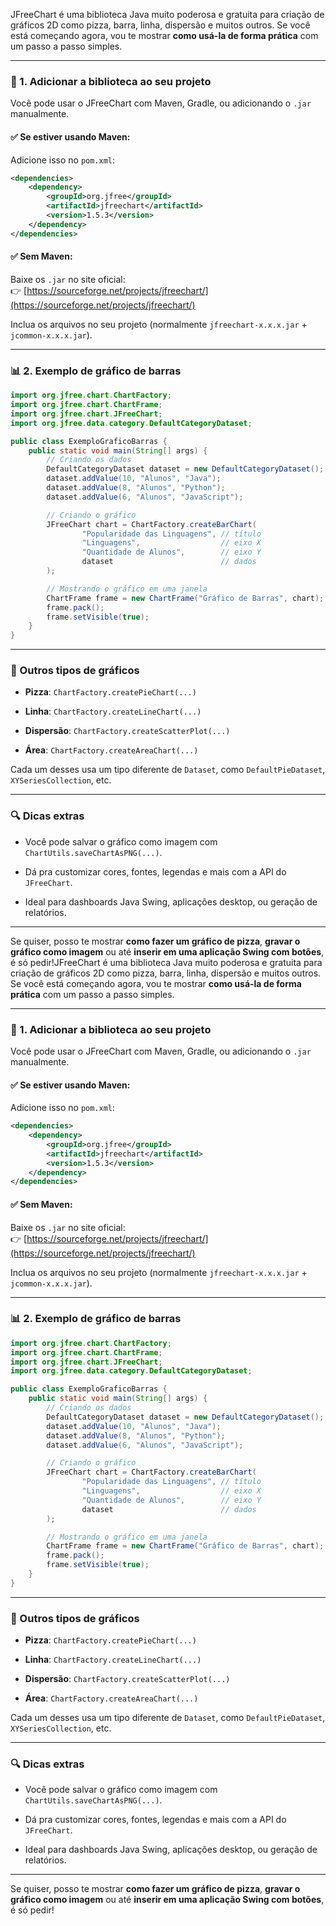 JFreeChart é uma biblioteca Java muito poderosa e gratuita para criação de gráficos 2D como pizza, barra, linha, dispersão e muitos outros. Se você está começando agora, vou te mostrar **como usá-la de forma prática** com um passo a passo simples.

---

### 🔧 1. **Adicionar a biblioteca ao seu projeto**

Você pode usar o JFreeChart com Maven, Gradle, ou adicionando o `.jar` manualmente.

#### ✅ Se estiver usando Maven:

Adicione isso no `pom.xml`:

```xml
<dependencies>
    <dependency>
        <groupId>org.jfree</groupId>
        <artifactId>jfreechart</artifactId>
        <version>1.5.3</version>
    </dependency>
</dependencies>
```

#### ✅ Sem Maven:

Baixe os `.jar` no site oficial:  
👉 [https://sourceforge.net/projects/jfreechart/](https://sourceforge.net/projects/jfreechart/)

Inclua os arquivos no seu projeto (normalmente `jfreechart-x.x.x.jar` + `jcommon-x.x.x.jar`).

---

### 📊 2. **Exemplo de gráfico de barras**

```java
import org.jfree.chart.ChartFactory;
import org.jfree.chart.ChartFrame;
import org.jfree.chart.JFreeChart;
import org.jfree.data.category.DefaultCategoryDataset;

public class ExemploGraficoBarras {
    public static void main(String[] args) {
        // Criando os dados
        DefaultCategoryDataset dataset = new DefaultCategoryDataset();
        dataset.addValue(10, "Alunos", "Java");
        dataset.addValue(8, "Alunos", "Python");
        dataset.addValue(6, "Alunos", "JavaScript");

        // Criando o gráfico
        JFreeChart chart = ChartFactory.createBarChart(
                "Popularidade das Linguagens", // título
                "Linguagens",                  // eixo X
                "Quantidade de Alunos",        // eixo Y
                dataset                        // dados
        );

        // Mostrando o gráfico em uma janela
        ChartFrame frame = new ChartFrame("Gráfico de Barras", chart);
        frame.pack();
        frame.setVisible(true);
    }
}
```

---

### 🧁 Outros tipos de gráficos

- **Pizza**: `ChartFactory.createPieChart(...)`
    
- **Linha**: `ChartFactory.createLineChart(...)`
    
- **Dispersão**: `ChartFactory.createScatterPlot(...)`
    
- **Área**: `ChartFactory.createAreaChart(...)`
    

Cada um desses usa um tipo diferente de `Dataset`, como `DefaultPieDataset`, `XYSeriesCollection`, etc.

---

### 🔍 Dicas extras

- Você pode salvar o gráfico como imagem com `ChartUtils.saveChartAsPNG(...)`.
    
- Dá pra customizar cores, fontes, legendas e mais com a API do `JFreeChart`.
    
- Ideal para dashboards Java Swing, aplicações desktop, ou geração de relatórios.
    

---

Se quiser, posso te mostrar **como fazer um gráfico de pizza**, **gravar o gráfico como imagem** ou até **inserir em uma aplicação Swing com botões**, é só pedir!JFreeChart é uma biblioteca Java muito poderosa e gratuita para criação de gráficos 2D como pizza, barra, linha, dispersão e muitos outros. Se você está começando agora, vou te mostrar **como usá-la de forma prática** com um passo a passo simples.

---

### 🔧 1. **Adicionar a biblioteca ao seu projeto**

Você pode usar o JFreeChart com Maven, Gradle, ou adicionando o `.jar` manualmente.

#### ✅ Se estiver usando Maven:

Adicione isso no `pom.xml`:

```xml
<dependencies>
    <dependency>
        <groupId>org.jfree</groupId>
        <artifactId>jfreechart</artifactId>
        <version>1.5.3</version>
    </dependency>
</dependencies>
```

#### ✅ Sem Maven:

Baixe os `.jar` no site oficial:  
👉 [https://sourceforge.net/projects/jfreechart/](https://sourceforge.net/projects/jfreechart/)

Inclua os arquivos no seu projeto (normalmente `jfreechart-x.x.x.jar` + `jcommon-x.x.x.jar`).

---

### 📊 2. **Exemplo de gráfico de barras**

```java
import org.jfree.chart.ChartFactory;
import org.jfree.chart.ChartFrame;
import org.jfree.chart.JFreeChart;
import org.jfree.data.category.DefaultCategoryDataset;

public class ExemploGraficoBarras {
    public static void main(String[] args) {
        // Criando os dados
        DefaultCategoryDataset dataset = new DefaultCategoryDataset();
        dataset.addValue(10, "Alunos", "Java");
        dataset.addValue(8, "Alunos", "Python");
        dataset.addValue(6, "Alunos", "JavaScript");

        // Criando o gráfico
        JFreeChart chart = ChartFactory.createBarChart(
                "Popularidade das Linguagens", // título
                "Linguagens",                  // eixo X
                "Quantidade de Alunos",        // eixo Y
                dataset                        // dados
        );

        // Mostrando o gráfico em uma janela
        ChartFrame frame = new ChartFrame("Gráfico de Barras", chart);
        frame.pack();
        frame.setVisible(true);
    }
}
```

---

### 🧁 Outros tipos de gráficos

- **Pizza**: `ChartFactory.createPieChart(...)`
    
- **Linha**: `ChartFactory.createLineChart(...)`
    
- **Dispersão**: `ChartFactory.createScatterPlot(...)`
    
- **Área**: `ChartFactory.createAreaChart(...)`
    

Cada um desses usa um tipo diferente de `Dataset`, como `DefaultPieDataset`, `XYSeriesCollection`, etc.

---

### 🔍 Dicas extras

- Você pode salvar o gráfico como imagem com `ChartUtils.saveChartAsPNG(...)`.
    
- Dá pra customizar cores, fontes, legendas e mais com a API do `JFreeChart`.
    
- Ideal para dashboards Java Swing, aplicações desktop, ou geração de relatórios.
    

---

Se quiser, posso te mostrar **como fazer um gráfico de pizza**, **gravar o gráfico como imagem** ou até **inserir em uma aplicação Swing com botões**, é só pedir!